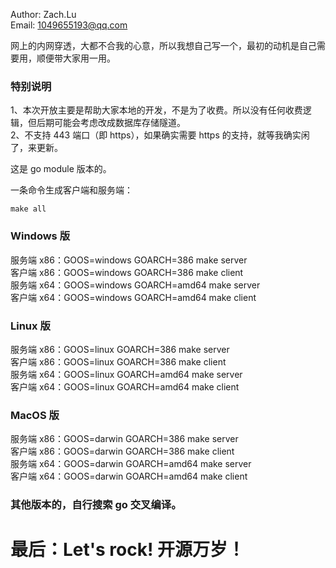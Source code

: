 Author: Zach.Lu  
Email: 1049655193@qq.com

网上的内网穿透，大都不合我的心意，所以我想自己写一个，最初的动机是自己需要用，顺便带大家用一用。

### 特别说明

1、本次开放主要是帮助大家本地的开发，不是为了收费。所以没有任何收费逻辑，但后期可能会考虑改成数据库存储隧道。  
2、不支持 443 端口（即 https），如果确实需要 https 的支持，就等我确实闲了，来更新。

这是 go module 版本的。

一条命令生成客户端和服务端：

`make all`

### Windows 版

服务端 x86：GOOS=windows GOARCH=386 make server  
客户端 x86：GOOS=windows GOARCH=386 make client  
服务端 x64：GOOS=windows GOARCH=amd64 make server  
客户端 x64：GOOS=windows GOARCH=amd64 make client

### Linux 版

服务端 x86：GOOS=linux GOARCH=386 make server  
客户端 x86：GOOS=linux GOARCH=386 make client  
服务端 x64：GOOS=linux GOARCH=amd64 make server  
客户端 x64：GOOS=linux GOARCH=amd64 make client

### MacOS 版

服务端 x86：GOOS=darwin GOARCH=386 make server  
客户端 x86：GOOS=darwin GOARCH=386 make client  
服务端 x64：GOOS=darwin GOARCH=amd64 make server  
客户端 x64：GOOS=darwin GOARCH=amd64 make client

### 其他版本的，自行搜索 go 交叉编译。

# 最后：Let's rock! 开源万岁！
